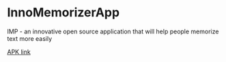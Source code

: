 # InnoMemorizerApp
IMP - an innovative open source application that will help people memorize text more easily 

[APK link](https://drive.google.com/file/d/1T5qgkQhbPXzwic0VGni6t6SpbvMTKi_t/view?usp=sharing)
